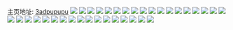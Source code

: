 主页地址: [3adpupupu](https://weibo.com/u/5974273862) 
![](https://wx4.sinaimg.cn/mw2000/006wjrxQly1gd65ke7tqtj31o0280b2a.jpg) 
![](https://wx4.sinaimg.cn/mw2000/006wjrxQly1g8mdz5zq14j31i028g7wh.jpg) 
![](https://wx4.sinaimg.cn/mw2000/006wjrxQly1g8n5izr900j33402c0x6s.jpg) 
![](https://wx4.sinaimg.cn/mw2000/006wjrxQly1g8n5j5b27cj32c0340qv7.jpg) 
![](https://wx4.sinaimg.cn/mw2000/006wjrxQly1g8me15idvuj32c0340npf.jpg) 
![](https://wx4.sinaimg.cn/mw2000/006wjrxQly1g8n5j9fsrej32212214qq.jpg) 
![](https://wx4.sinaimg.cn/mw2000/006wjrxQly1g8mdykprngj328g1i04qq.jpg) 
![](https://wx4.sinaimg.cn/mw2000/006wjrxQly1g8n5iezwstj31oq1684qp.jpg) 
![](https://wx4.sinaimg.cn/mw2000/006wjrxQly1g8n5jc8447j328g1i0npd.jpg) 
![](https://wx4.sinaimg.cn/mw2000/006wjrxQly1g8n5jkl90nj33402c0e83.jpg) 
![](https://wx4.sinaimg.cn/mw2000/006wjrxQly1g6ddp3rcxaj33402c04qr.jpg) 
![](https://wx4.sinaimg.cn/mw2000/006wjrxQly1g6ddpc4etkj31zk1zkkjo.jpg) 
![](https://wx4.sinaimg.cn/mw2000/006wjrxQly1g6ddqo8if3j33402c07wj.jpg) 
![](https://wx4.sinaimg.cn/mw2000/006wjrxQly1g6ddow51yaj31zk1zku0x.jpg) 
![](https://wx4.sinaimg.cn/mw2000/006wjrxQly1g6ddphm6fcj32y127ge83.jpg) 
![](https://wx4.sinaimg.cn/mw2000/006wjrxQly1g6ddpkspa6j33402c0x6q.jpg) 
![](https://wx4.sinaimg.cn/mw2000/006wjrxQly1g6ddpm4f16j327u1o0hdt.jpg) 
![](https://wx4.sinaimg.cn/mw2000/006wjrxQly1g6ddqplk6rj32c02c0e81.jpg) 
![](https://wx4.sinaimg.cn/mw2000/006wjrxQly1g6ddp6noeij33402c0e83.jpg) 
![](https://wx4.sinaimg.cn/mw2000/006wjrxQly1fxmuo1xlkqj30u00u0q8m.jpg) 
![](https://wx4.sinaimg.cn/mw2000/006wjrxQly1fvsj3umlg5j32c02c07wh.jpg) 
![](https://wx4.sinaimg.cn/mw2000/006wjrxQly1fvsj3vxonzj32c02c01kx.jpg) 
![](https://wx4.sinaimg.cn/mw2000/006wjrxQly1fvsj3xnggpj32c02c0npd.jpg) 
![](https://wx4.sinaimg.cn/mw2000/006wjrxQly1fvsj41zi2ij32c02c0e81.jpg) 
![](https://wx4.sinaimg.cn/mw2000/006wjrxQly1fvsj3z85cfj32c02c07rm.jpg) 
![](https://wx4.sinaimg.cn/mw2000/006wjrxQly1fvsj3su20ej32c02c0b29.jpg) 
![](https://wx4.sinaimg.cn/mw2000/006wjrxQly1fume3s1pl8j32c02c0e81.jpg) 
![](https://wx4.sinaimg.cn/mw2000/006wjrxQly1fume3qhvy0j32c02c0tzl.jpg) 
![](https://wx4.sinaimg.cn/mw2000/006wjrxQly1ftw5uizoaej311i1e0kjm.jpg) 
![](https://wx4.sinaimg.cn/mw2000/006wjrxQly1ftw5ujk64vj30u00u00wf.jpg) 
![](https://wx4.sinaimg.cn/mw2000/006wjrxQly1ft2v1kz30mj31gd1gdqfh.jpg) 
![](https://wx4.sinaimg.cn/mw2000/006wjrxQly1fszgnuueinj31pc1pcx0c.jpg) 
![](https://wx4.sinaimg.cn/mw2000/006wjrxQly1fszgoiuxv7j32c02c07wi.jpg) 
![](https://wx4.sinaimg.cn/mw2000/006wjrxQly1fszgo3spufj32c02c0hdt.jpg) 
![](https://wx4.sinaimg.cn/mw2000/006wjrxQly1fszgore6dyj32c02c07wh.jpg) 
